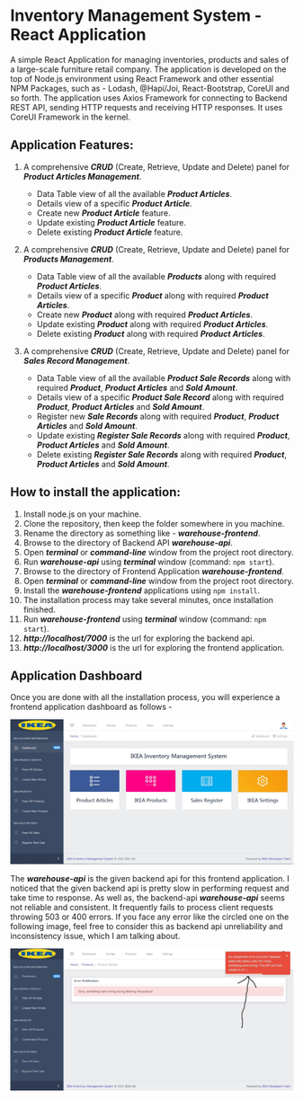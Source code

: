 # Inventory Management System - React Application

A simple React Application for managing inventories, products and sales of a large-scale furniture retail company. The application is developed on the top of Node.js environment using React Framework and other essential NPM Packages, such as - Lodash, @Hapi/Joi, React-Bootstrap, CoreUI and so forth. The application uses Axios Framework for connecting to Backend REST API, sending HTTP requests and receiving HTTP responses. It uses CoreUI Framework in the kernel.

## Application Features:

1. A comprehensive **_CRUD_** (Create, Retrieve, Update and Delete) panel for **_Product Articles Management_**.

   - Data Table view of all the available **_Product Articles_**.
   - Details view of a specific **_Product Article_**.
   - Create new **_Product Article_** feature.
   - Update existing **_Product Article_** feature.
   - Delete existing **_Product Article_** feature.

2. A comprehensive **_CRUD_** (Create, Retrieve, Update and Delete) panel for **_Products Management_**.

   - Data Table view of all the available **_Products_** along with required **_Product Articles_**.
   - Details view of a specific **_Product_** along with required **_Product Articles_**.
   - Create new **_Product_** along with required **_Product Articles_**.
   - Update existing **_Product_** along with required **_Product Articles_**.
   - Delete existing **_Product_** along with required **_Product Articles_**.

3. A comprehensive **_CRUD_** (Create, Retrieve, Update and Delete) panel for **_Sales Record Management_**.

   - Data Table view of all the available **_Product Sale Records_** along with required **_Product_**, **_Product Articles_** and **_Sold Amount_**.
   - Details view of a specific **_Product Sale Record_** along with required **_Product_**, **_Product Articles_** and **_Sold Amount_**.
   - Register new **_Sale Records_** along with required **_Product_**, **_Product Articles_** and **_Sold Amount_**.
   - Update existing **_Register Sale Records_** along with required **_Product_**, **_Product Articles_** and **_Sold Amount_**.
   - Delete existing **_Register Sale Records_** along with required **_Product_**, **_Product Articles_** and **_Sold Amount_**.

## How to install the application:

1. Install node.js on your machine.
2. Clone the repository, then keep the folder somewhere in you machine.
3. Rename the directory as something like - **_warehouse-frontend_**.
4. Browse to the directory of Backend API **_warehouse-api_**.
5. Open **_terminal_** or **_command-line_** window from the project root directory.
6. Run **_warehouse-api_** using **_terminal_** window (command: `npm start`).
7. Browse to the directory of Frontend Application **_warehouse-frontend_**.
8. Open **_terminal_** or **_command-line_** window from the project root directory.
9. Install the **_warehouse-frontend_** applications using `npm install`.
10. The installation process may take several minutes, once installation finished.
11. Run **_warehouse-frontend_** using **_terminal_** window (command: `npm start`).
12. **_http://localhost/7000_** is the url for exploring the backend api.
13. **_http://localhost/3000_** is the url for exploring the frontend application.

## Application Dashboard

Once you are done with all the installation process, you will experience a frontend application dashboard as follows -

![Inventory Management Dashboard](https://github.com/xtremeonecoder/Inventory-Management-System/blob/master/documentation/application-dashboard.jpg)

The **_warehouse-api_** is the given backend api for this frontend application. I noticed that the given backend api is pretty slow in performing request and take time to response. As well as, the backend-api **_warehouse-api_** seems not reliable and consistent. It frequently fails to process client requests throwing 503 or 400 errors. If you face any error like the circled one on the following image, feel free to consider this as backend api unreliability and inconsistency issue, which I am talking about.

![Unreliable Backend API Error](https://github.com/xtremeonecoder/Inventory-Management-System/blob/master/documentation/unreliable-backend-api-error.jpg)
